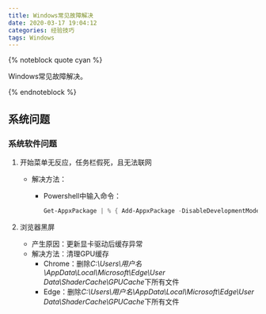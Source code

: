 ```yaml
---
title: Windows常见故障解决
date: 2020-03-17 19:04:12
categories: 经验技巧
tags: Windows
---
```


{% noteblock quote cyan %}

Windows常见故障解决。

{% endnoteblock %}

<!-- more -->

## 系统问题

### 系统软件问题

1. 开始菜单无反应，任务栏假死，且无法联网

   - 解决方法：

     - Powershell中输入命令：

       ~~~powershell
       Get-AppxPackage | % { Add-AppxPackage -DisableDevelopmentMode -Register "$($_.InstallLocation)\AppxManifest.xml" -verbose }
       ~~~

2. 浏览器黑屏
	- 产生原因：更新显卡驱动后缓存异常
	- 解决方法：清理GPU缓存
		- Chrome：删除*C:\Users\用户名\AppData\Local\Microsoft\Edge\User Data\ShaderCache\GPUCache*下所有文件
		- Edge：删除*C:\Users\用户名\AppData\Local\Microsoft\Edge\User Data\ShaderCache\GPUCache*下所有文件

